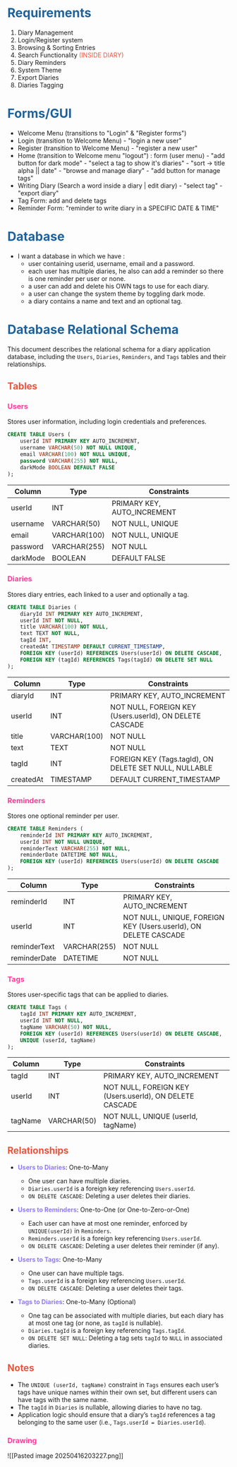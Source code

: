 

# <span style="color:rgb(32, 99, 155)">Requirements</span>

1. Diary Management
2. Login/Register system
3. Browsing & Sorting Entries
4. Search Functionality <span style="color:rgb(237, 85, 59)">(INSIDE DIARY)</span>
5. Diary Reminders
6. System Theme
7. Export Diaries
8. Diaries Tagging

# <span style="color:rgb(32, 99, 155)">Forms/GUI</span>

- Welcome Menu (transitions to "Login" & "Register forms")
- Login (transition to Welcome Menu) - "login a new user"
- Register (transition to Welcome Menu) - "register a new user"
- Home (transition to Welcome menu "logout") : form (user menu) - "add button for dark mode" - "select a tag to show it's diaries" - "sort -> title alpha || date" - "browse and manage diary" - "add button for manage tags"
- Writing Diary (Search a word inside a diary | edit diary) - "select tag" - "export diary"
- Tag Form: add and delete tags
- Reminder Form: "reminder to write diary in a SPECIFIC DATE & TIME"

# <span style="color:rgb(32, 99, 155)">Database</span> 

- I want a database in which we have :
	- user containing userid, username, email and a password.
	- each user has multiple diaries, he also can add a reminder so there is one reminder per user or none. 
	- a user can add and delete his OWN tags to use for each diary. 
	- a user can change the system theme by toggling dark mode.
	- a diary contains a name and text and an optional tag.


# <span style="color:rgb(32, 99, 155)">Database Relational Schema</span>

This document describes the relational schema for a diary application database, including the `Users`, `Diaries`, `Reminders`, and `Tags` tables and their relationships.

## <span style="color:rgb(237, 85, 59)">Tables</span>

### <span style="color:rgb(255, 61, 154)">Users</span>

Stores user information, including login credentials and preferences.

```sql
CREATE TABLE Users (
    userId INT PRIMARY KEY AUTO_INCREMENT,
    username VARCHAR(50) NOT NULL UNIQUE,
    email VARCHAR(100) NOT NULL UNIQUE,
    password VARCHAR(255) NOT NULL,
    darkMode BOOLEAN DEFAULT FALSE
);
```

|Column|Type|Constraints|
|---|---|---|
|userId|INT|PRIMARY KEY, AUTO_INCREMENT|
|username|VARCHAR(50)|NOT NULL, UNIQUE|
|email|VARCHAR(100)|NOT NULL, UNIQUE|
|password|VARCHAR(255)|NOT NULL|
|darkMode|BOOLEAN|DEFAULT FALSE|

### <span style="color:rgb(255, 61, 154)">Diaries</span>

Stores diary entries, each linked to a user and optionally a tag.

```sql
CREATE TABLE Diaries (
    diaryId INT PRIMARY KEY AUTO_INCREMENT,
    userId INT NOT NULL,
    title VARCHAR(100) NOT NULL,
    text TEXT NOT NULL,
    tagId INT,
    createdAt TIMESTAMP DEFAULT CURRENT_TIMESTAMP,
    FOREIGN KEY (userId) REFERENCES Users(userId) ON DELETE CASCADE,
    FOREIGN KEY (tagId) REFERENCES Tags(tagId) ON DELETE SET NULL
);
```

| Column    | Type         | Constraints                                             |
| --------- | ------------ | ------------------------------------------------------- |
| diaryId   | INT          | PRIMARY KEY, AUTO_INCREMENT                             |
| userId    | INT          | NOT NULL, FOREIGN KEY (Users.userId), ON DELETE CASCADE |
| title     | VARCHAR(100) | NOT NULL                                                |
| text      | TEXT         | NOT NULL                                                |
| tagId     | INT          | FOREIGN KEY (Tags.tagId), ON DELETE SET NULL, NULLABLE  |
| createdAt | TIMESTAMP    | DEFAULT CURRENT_TIMESTAMP                               |

### <span style="color:rgb(255, 61, 154)">Reminders</span>

Stores one optional reminder per user.

```sql
CREATE TABLE Reminders (
    reminderId INT PRIMARY KEY AUTO_INCREMENT,
    userId INT NOT NULL UNIQUE,
    reminderText VARCHAR(255) NOT NULL,
    reminderDate DATETIME NOT NULL,
    FOREIGN KEY (userId) REFERENCES Users(userId) ON DELETE CASCADE
);
```

|Column|Type|Constraints|
|---|---|---|
|reminderId|INT|PRIMARY KEY, AUTO_INCREMENT|
|userId|INT|NOT NULL, UNIQUE, FOREIGN KEY (Users.userId), ON DELETE CASCADE|
|reminderText|VARCHAR(255)|NOT NULL|
|reminderDate|DATETIME|NOT NULL|

### <span style="color:rgb(255, 61, 154)">Tags</span>

Stores user-specific tags that can be applied to diaries.

```sql
CREATE TABLE Tags (
    tagId INT PRIMARY KEY AUTO_INCREMENT,
    userId INT NOT NULL,
    tagName VARCHAR(50) NOT NULL,
    FOREIGN KEY (userId) REFERENCES Users(userId) ON DELETE CASCADE,
    UNIQUE (userId, tagName)
);
```

|Column|Type|Constraints|
|---|---|---|
|tagId|INT|PRIMARY KEY, AUTO_INCREMENT|
|userId|INT|NOT NULL, FOREIGN KEY (Users.userId), ON DELETE CASCADE|
|tagName|VARCHAR(50)|NOT NULL, UNIQUE (userId, tagName)|

## <span style="color:rgb(237, 85, 59)">Relationships</span>

- **<span style="color:rgb(147, 122, 255)">Users to Diaries</span>**: One-to-Many
    
    - One user can have multiple diaries.
    - `Diaries.userId` is a foreign key referencing `Users.userId`.
    - `ON DELETE CASCADE`: Deleting a user deletes their diaries.
- **<span style="color:rgb(147, 122, 255)">Users to Reminders</span>**: One-to-One (or One-to-Zero-or-One)
    
    - Each user can have at most one reminder, enforced by `UNIQUE(userId)` in `Reminders`.
    - `Reminders.userId` is a foreign key referencing `Users.userId`.
    - `ON DELETE CASCADE`: Deleting a user deletes their reminder (if any).
- **<span style="color:rgb(147, 122, 255)">Users to Tags</span>**: One-to-Many
    
    - One user can have multiple tags.
    - `Tags.userId` is a foreign key referencing `Users.userId`.
    - `ON DELETE CASCADE`: Deleting a user deletes their tags.
- **<span style="color:rgb(147, 122, 255)">Tags to Diaries</span>**: One-to-Many (Optional)
    
    - One tag can be associated with multiple diaries, but each diary has at most one tag (or none, as `tagId` is nullable).
    - `Diaries.tagId` is a foreign key referencing `Tags.tagId`.
    - `ON DELETE SET NULL`: Deleting a tag sets `tagId` to `NULL` in associated diaries.

## <span style="color:rgb(237, 85, 59)">Notes</span>

- The `UNIQUE (userId, tagName)` constraint in `Tags` ensures each user’s tags have unique names within their own set, but different users can have tags with the same name.
- The `tagId` in `Diaries` is nullable, allowing diaries to have no tag.
- Application logic should ensure that a diary’s `tagId` references a tag belonging to the same user (i.e., `Tags.userId = Diaries.userId`).

### <span style="color:rgb(255, 61, 154)">Drawing</span>

![[Pasted image 20250416203227.png]]